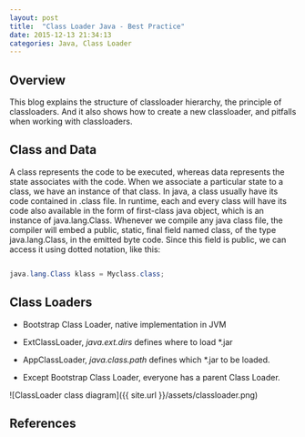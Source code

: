 ```yaml
---
layout: post
title:  "Class Loader Java - Best Practice"
date: 2015-12-13 21:34:13
categories: Java, Class Loader
---
```


## Overview
This blog explains the structure of classloader hierarchy, the principle of classloaders. And it also shows how to create a new classloader, and pitfalls when working with classloaders.

## Class and Data
A class represents the code to be executed, whereas data represents the state associates with the code. 
When we associate a particular state to a class, we have an instance of that class.
In java, a class usually have its code contained in .class file. In runtime, each and every class will have its code also available in the form of first-class java object, which is an instance of java.lang.Class. 
Whenever we compile any java class file, the compiler will embed a public, static, final field named class, of the type java.lang.Class, in the emitted byte code. Since this field is public, we can access it using dotted notation, like this:

```java

java.lang.Class klass = Myclass.class;

```

## Class Loaders

- Bootstrap Class Loader, native implementation in JVM

- ExtClassLoader, _java.ext.dirs_ defines where to load *.jar

- AppClassLoader, _java.class.path_ defines which *.jar to be loaded.

- Except Bootstrap Class Loader, everyone has a parent Class Loader.

![ClassLoader class diagram]({{ site.url }}/assets/classloader.png)


## References